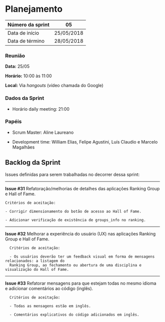 # Planejamento

|Número da sprint 	| 05|
|---------|-|
|Data de início 	| 25/05/2018|
|Data de término 	| 28/05/2018|

### Reunião
**Data:** 25/05

**Horário:** 10:00 às 11:00

**Local:** Via *hangouts* (vídeo chamada do Google)

### Dados da Sprint
* Horário daily meeting: 21:00

### Papéis
* Scrum Master: Aline Laureano

* Development time: William Elias, Felipe Agustini, Luís Claudio e Marcelo Magalhães

## Backlog da Sprint
Issues definidas para serem trabalhadas no decorrer dessa sprint:
<br/>
***  
 **Issue #31** Refatoração/melhorias de detalhes das aplicações Ranking Group e Hall of Fame.<br/>

    Critérios de aceitação:

    - Corrigir dimensionamento do botão de acesso ao Hall of Fame.

    - Adicionar verificação de existência de groups_info no ranking.


***

  **Issue #32** Melhorar a experiência do usuário (UX) nas aplicações Ranking Group e Hall of Fame.<br/>  

      Critérios de aceitação:

      - Os usuários deverão ter um feedback visual em forma de mensagens relacionados: a listagem do 
      Ranking Group, ao fechamento ou abertura de uma disciplina e visualização do Hall of Fame.


***

  **Issue #33** Refatorar mensagens para que estejam todas no mesmo idioma e adicionar comentários ao código (inglês).<br/>

      Critérios de aceitação:

      - Todas as mensagens estão em inglês.

      - Comentários explicativos do código adicionados em inglês.
